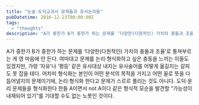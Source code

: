 ```yaml
---
title: "논술·도덕교과서 문제들과 유사논리들"
pubDatetime: 2016-12-23T00:00:00Z
tags:
  - "thoughts"
description: "A가 중한가 B가 중한가 하는 문제를 ‘다양한(다원적인) 가치의 충돌과 조율’로 퉁쳐부르는 게 영 마음에 안 든다."
---
```


A가 중한가 B가 중한가 하는 문제를 ‘다양한(다원적인) 가치의 충돌과 조율’로 퉁쳐부르는 게 영 마음에 안 든다. 여따대고 문제를 논리·형식화하고 싶은 충동을 느끼는 이들도 있겠지만, 가령 ‘자유’나 ‘평등’ 같은 유사대상 내지는 유사술어를 어떻게 옮길지는 갈피도 못 잡을 테다. 어차피 형식화는 본인이 어떤 분석의 목적을 가지고 어떤 꼴로 뜻을 다듬어낼지의 문제이기에, 논리·형식화 한다고 문제가 스르르 풀리는 것도 아니다. 도덕·윤리 문제들을 형식화한다 한들 A이면서 not A이다 같은 형식적 모순을 발견할 “가능성이 내재되어 있기”를 기대할 수도 없는 노릇인 것이다.
